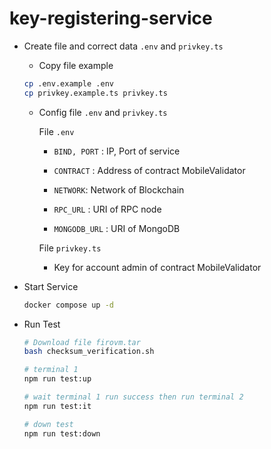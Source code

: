 # key-registering-service

- Create file and correct data `.env` and `privkey.ts`

  - Copy file example

  ```bash
  cp .env.example .env
  cp privkey.example.ts privkey.ts
  ```

  - Config file `.env` and `privkey.ts`

    File `.env`

    - `BIND, PORT` : IP, Port of service

    - `CONTRACT` : Address of contract MobileValidator

    - `NETWORK`: Network of Blockchain

    - `RPC_URL` : URI of RPC node

    - `MONGODB_URL` : URI of MongoDB

    File `privkey.ts`

    - Key for account admin of contract MobileValidator

- Start Service

  ```bash
  docker compose up -d
  ```

- Run Test

  ```bash
  # Download file firovm.tar
  bash checksum_verification.sh
  ```

  ```bash
  # terminal 1
  npm run test:up

  # wait terminal 1 run success then run terminal 2
  npm run test:it

  # down test
  npm run test:down
  ```
